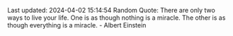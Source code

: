 Last updated: 2024-04-02 15:14:54
Random Quote: There are only two ways to live your life. One is as though nothing is a miracle. The other is as though everything is a miracle. - Albert Einstein